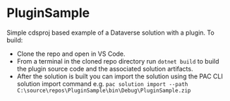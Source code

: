 # PluginSample
Simple cdsproj based example of a Dataverse solution with a plugin. 
To build: 
 - Clone the repo and open in VS Code.
 - From a terminal in the cloned repo directory run `dotnet build` to build the plugin source code and the associated solution artifacts.
 - After the solution is built you can import the solution using the PAC CLI solution import command
   e.g. `pac solution import --path C:\source\repos\PluginSample\bin\Debug\PluginSample.zip`
